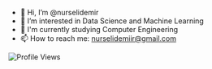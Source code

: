 



- 👋 Hi, I’m @nurselidemir
- 👀 I’m interested in Data Science and Machine Learning
- 🌱 I'm currently studying Computer Engineering
- 📫 How to reach me: nurselidemiir@gmail.com

![Profile Views](https://komarev.com/ghpvc/?username=nurselidemir)

